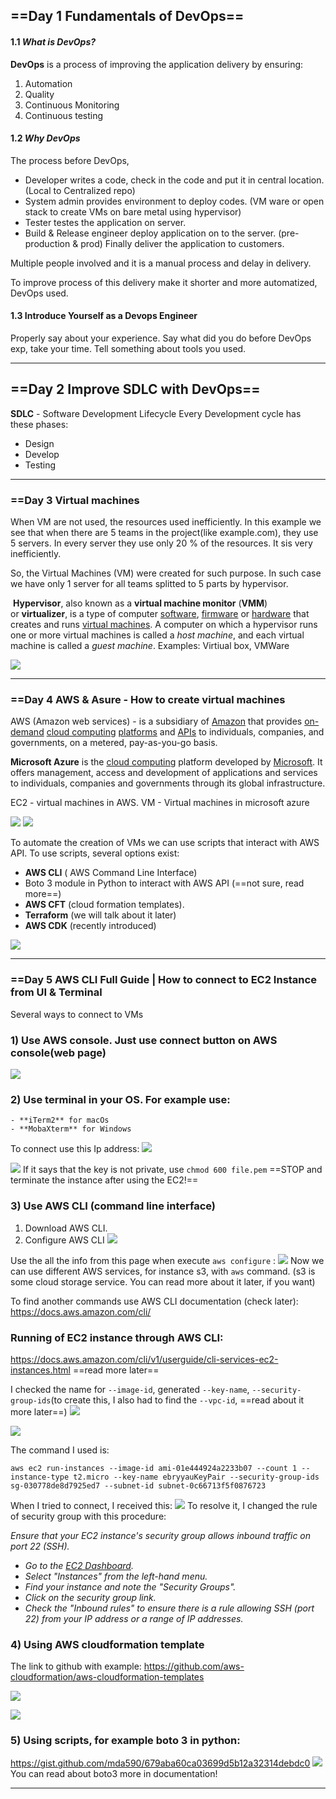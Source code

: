   
## ==Day 1 Fundamentals of DevOps==

#### 1.1 *What is DevOps?*

**DevOps** is a process of improving the application delivery by ensuring:
1. Automation
2. Quality
3. Continuous Monitoring
4. Continuous testing

#### 1.2 *Why DevOps*

The process before DevOps,
- Developer writes a code, check in the code and put it in central location. (Local to Centralized repo)
- System admin provides environment to deploy codes. (VM ware or open stack to create VMs on bare metal using hypervisor)
- Tester testes the application on server.
- Build & Release engineer deploy application on to the server. (pre-production & prod) 
Finally deliver the application to customers.

Multiple people involved and it is a manual process and delay in delivery.

To improve process of this delivery make it shorter and more automatized, DevOps used. 

#### 1.3 Introduce Yourself as a Devops Engineer
Properly say about your experience. Say what did you do before DevOps exp, take your time. Tell something about tools you used. 

---
## ==Day 2 Improve SDLC with DevOps==

**SDLC** - Software Development Lifecycle
Every Development cycle has these phases:
- Design
- Develop
- Testing


---
### ==Day 3 Virtual machines

When VM are not used, the resources used inefficiently. In this example we see that when there are 5 teams in the project(like example.com), they use 5 servers. In every server they use only 20 % of the resources. It sis very inefficiently. 

So, the Virtual Machines (VM) were created for such purpose. In such case we have only 1 server for all teams splitted to 5 parts by hypervisor.

 **Hypervisor**, also known as a **virtual machine monitor** (**VMM**) or **virtualizer**, is a type of computer [software](https://en.wikipedia.org/wiki/Software "Software"), [firmware](https://en.wikipedia.org/wiki/Firmware "Firmware") or [hardware](https://en.wikipedia.org/wiki/Computer_hardware "Computer hardware") that creates and runs [virtual machines](https://en.wikipedia.org/wiki/Virtual_machine "Virtual machine"). A computer on which a hypervisor runs one or more virtual machines is called a _host machine_, and each virtual machine is called a _guest machine_.
Examples: Virtiual box, VMWare

![](../Images/Pasted%20image%2020240614021724.png)




---
### ==Day 4 AWS & Asure - How to create virtual machines

AWS (Amazon web services) - is a subsidiary of [Amazon](https://en.wikipedia.org/wiki/Amazon.com "Amazon.com") that provides [on-demand](https://en.wikipedia.org/wiki/Software_as_a_service "Software as a service") [cloud computing](https://en.wikipedia.org/wiki/Cloud_computing "Cloud computing") [platforms](https://en.wikipedia.org/wiki/Computing_platform "Computing platform") and [APIs](https://en.wikipedia.org/wiki/Application_programming_interface "Application programming interface") to individuals, companies, and governments, on a metered, pay-as-you-go basis.

**Microsoft Azure** is the [cloud computing](https://en.wikipedia.org/wiki/Cloud_computing "Cloud computing") platform developed by [Microsoft](https://en.wikipedia.org/wiki/Microsoft "Microsoft"). It offers management, access and development of applications and services to individuals, companies and governments through its global infrastructure.

EC2 - virtual machines in AWS.
VM - Virtual machines in microsoft azure



![](../Images/Pasted%20image%2020240614021828.png)
![](../Images/Pasted%20image%2020240614023117.png)

To automate the creation of VMs we can use scripts that interact with AWS API. To use scripts, several options exist:
- **AWS CLI** ( AWS Command Line Interface)
- Boto 3 module in Python to interact with AWS API (==not sure, read more==)
- **AWS CFT** (cloud formation templates). 
-  **Terraform** (we will talk about it later)
- **AWS CDK** (recently introduced)

![](../Images/Pasted%20image%2020240614030107.png)


---
### ==Day 5 AWS CLI Full Guide | How to connect to EC2 Instance from UI & Terminal


Several ways to connect to VMs
### 1) Use AWS console. Just use connect button on AWS console(web page)
![](../Images/Pasted%20image%2020240614030511.png)
### 2) Use terminal in your OS. For example use:   
	- **iTerm2** for macOs
    - **MobaXterm** for Windows

To connect use this Ip address:
![](../Images/Pasted%20image%2020240614031231.png)




![](../Images/Pasted%20image%2020240614033535.png)
If it says that the key is not private, use `chmod 600 file.pem`
==STOP and terminate the instance after using the EC2!==


### 3) Use AWS CLI (command line interface)
1) Download AWS CLI.
2) Configure AWS CLI
![](../Images/Pasted%20image%2020240614045031.png)


Use the all the info from this page when execute `aws configure` :
![](../Images/Pasted%20image%2020240614045257.png)
Now we can use different AWS services, for instance s3, with `aws` command. (s3 is some cloud storage service. You can read more about it later, if you want)

To find another commands use AWS CLI documentation (check later): 
https://docs.aws.amazon.com/cli/

### Running of EC2 instance through AWS CLI:
https://docs.aws.amazon.com/cli/v1/userguide/cli-services-ec2-instances.html ==read more later==

I checked the name for `--image-id`, generated `--key-name`, `--security-group-ids`(to create this, I also had to find the `--vpc-id`, ==read about it more later==)
![](../Images/Pasted%20image%2020240614061031.png)


![](../Images/Pasted%20image%2020240614061227.png)

The command I used is:

```
aws ec2 run-instances --image-id ami-01e444924a2233b07 --count 1 --instance-type t2.micro --key-name ebryyauKeyPair --security-group-ids sg-030778de8d7925ed7 --subnet-id subnet-0c66713f5f0876723
```

When I tried to connect, I received this:
![](../Images/Pasted%20image%2020240614063555.png)
To resolve it, I changed the rule of security group with this procedure: 

*Ensure that your EC2 instance's security group allows inbound traffic on port 22 (SSH).*

- *Go to the [EC2 Dashboard](https://console.aws.amazon.com/ec2).*
- *Select "Instances" from the left-hand menu.*
- *Find your instance and note the "Security Groups".*
- *Click on the security group link.*
- *Check the "Inbound rules" to ensure there is a rule allowing SSH (port 22) from your IP address or a range of IP addresses.*


### 4) Using AWS cloudformation template

The link to github with example:
https://github.com/aws-cloudformation/aws-cloudformation-templates

![](../Images/Pasted%20image%2020240614064400.png)

![](../Images/Pasted%20image%2020240614065031.png)
### 5) Using scripts, for example boto 3 in python:
https://gist.github.com/mda590/679aba60ca03699d5b12a32314debdc0
![](../Images/Pasted%20image%2020240614070118.png)
You can read about boto3 more in documentation!


---
